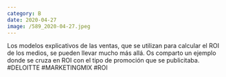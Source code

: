 ```yaml
--- 
category: B 
date: 2020-04-27 
image: /589_2020-04-27.jpeg 
--- 
```


Los modelos explicativos de las ventas, que se utilizan para calcular el ROI de los medios, se pueden llevar mucho más allá. Os comparto un ejemplo donde se cruza en ROI con el tipo de promoción que se publicitaba. #DELOITTE #MARKETINGMIX #ROI